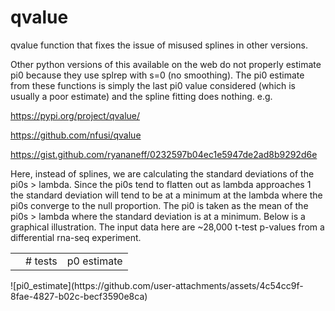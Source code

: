# qvalue
qvalue function that fixes the issue of misused splines in other versions.

Other python versions of this available on the web do not properly estimate pi0 because they use splrep with s=0 (no smoothing). The pi0 estimate from these functions is simply the last pi0 value considered (which is usually a poor estimate) and the spline fitting does nothing. e.g.

https://pypi.org/project/qvalue/

https://github.com/nfusi/qvalue

https://gist.github.com/ryananeff/0232597b04ec1e5947de2ad8b9292d6e
  
Here, instead of splines, we are calculating the standard deviations of the pi0s > lambda. Since the pi0s tend to flatten out as lambda approaches 1 the standard deviation will tend to be at a minimum at the lambda where the pi0s converge to the null proportion. The pi0 is taken as the mean of the pi0s > lambda where the standard deviation is at a minimum. Below is a graphical illustration. The input data here are ~28,000 t-test p-values from a differential rna-seq experiment.
<table>
  <th><td># tests</td><td>p0 estimate</td></th>
</table>
![pi0_estimate](https://github.com/user-attachments/assets/4c54cc9f-8fae-4827-b02c-becf3590e8ca)

